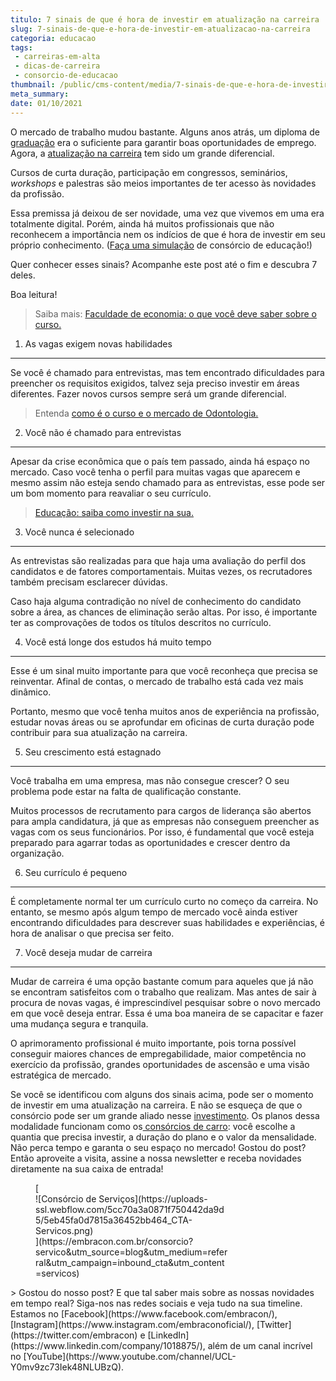 ```yaml
---
titulo: 7 sinais de que é hora de investir em atualização na carreira
slug: 7-sinais-de-que-e-hora-de-investir-em-atualizacao-na-carreira
categoria: educacao
tags:
 - carreiras-em-alta
 - dicas-de-carreira
 - consorcio-de-educacao
thumbnail: /public/cms-content/media/7-sinais-de-que-e-hora-de-investir-em-atualizacao-na-carreira.jpg
meta_summary: 
date: 01/10/2021
---
```

O mercado de trabalho mudou bastante. Alguns anos atrás, um diploma de [graduação](https://www.embracon.com.br/blog/confira-5-beneficios-de-fazer-um-consorcio-para-pos-graduacao) era o suficiente para garantir boas oportunidades de emprego. Agora, a [atualização na carreira](https://www.embracon.com.br/blog/quais-carreiras-estarao-em-alta-nos-proximos-anos-descubra-aqui) tem sido um grande diferencial.

Cursos de curta duração, participação em congressos, seminários, *workshops* e palestras são meios importantes de ter acesso às novidades da profissão.

Essa premissa já deixou de ser novidade, uma vez que vivemos em uma era totalmente digital. Porém, ainda há muitos profissionais que não reconhecem a importância nem os indícios de que é hora de investir em seu próprio conhecimento. ([Faça uma simulação](https://www.embracon.com.br/consorcio-servicos) de consórcio de educação!)

Quer conhecer esses sinais? Acompanhe este post até o fim e descubra 7 deles.

Boa leitura!

> Saiba mais: [Faculdade de economia: o que você deve saber sobre o curso.](https://www.embracon.com.br/blog/faculdade-de-economia-o-que-voce-deve-saber-sobre-o-curso)

1. As vagas exigem novas habilidades
------------------------------------

Se você é chamado para entrevistas, mas tem encontrado dificuldades para preencher os requisitos exigidos, talvez seja preciso investir em áreas diferentes. Fazer novos cursos sempre será um grande diferencial.

> Entenda [como é o curso e o mercado de Odontologia.](https://www.embracon.com.br/blog/entenda-como-e-o-curso-e-o-mercado-de-odontologia)

2. Você não é chamado para entrevistas
--------------------------------------

Apesar da crise econômica que o país tem passado, ainda há espaço no mercado. Caso você tenha o perfil para muitas vagas que aparecem e mesmo assim não esteja sendo chamado para as entrevistas, esse pode ser um bom momento para reavaliar o seu currículo.

> [Educação: saiba como investir na sua.](https://www.embracon.com.br/blog/educacao-saiba-como-investir-na-sua)

3. Você nunca é selecionado
---------------------------

As entrevistas são realizadas para que haja uma avaliação do perfil dos candidatos e de fatores comportamentais. Muitas vezes, os recrutadores também precisam esclarecer dúvidas.

Caso haja alguma contradição no nível de conhecimento do candidato sobre a área, as chances de eliminação serão altas. Por isso, é importante ter as comprovações de todos os títulos descritos no currículo.

4. Você está longe dos estudos há muito tempo
---------------------------------------------

Esse é um sinal muito importante para que você reconheça que precisa se reinventar. Afinal de contas, o mercado de trabalho está cada vez mais dinâmico.

Portanto, mesmo que você tenha muitos anos de experiência na profissão, estudar novas áreas ou se aprofundar em oficinas de curta duração pode contribuir para sua atualização na carreira.

5. Seu crescimento está estagnado
---------------------------------

Você trabalha em uma empresa, mas não consegue crescer? O seu problema pode estar na falta de qualificação constante.

Muitos processos de recrutamento para cargos de liderança são abertos para ampla candidatura, já que as empresas não conseguem preencher as vagas com os seus funcionários. Por isso, é fundamental que você esteja preparado para agarrar todas as oportunidades e crescer dentro da organização.

6. Seu currículo é pequeno
--------------------------

É completamente normal ter um currículo curto no começo da carreira. No entanto, se mesmo após algum tempo de mercado você ainda estiver encontrando dificuldades para descrever suas habilidades e experiências, é hora de analisar o que precisa ser feito.

7. Você deseja mudar de carreira
--------------------------------

Mudar de carreira é uma opção bastante comum para aqueles que já não se encontram satisfeitos com o trabalho que realizam. Mas antes de sair à procura de novas vagas, é imprescindível pesquisar sobre o novo mercado em que você deseja entrar. Essa é uma boa maneira de se capacitar e fazer uma mudança segura e tranquila.

O aprimoramento profissional é muito importante, pois torna possível conseguir maiores chances de empregabilidade, maior competência no exercício da profissão, grandes oportunidades de ascensão e uma visão estratégica de mercado.

Se você se identificou com alguns dos sinais acima, pode ser o momento de investir em uma atualização na carreira. E não se esqueça de que o consórcio pode ser um grande aliado nesse [investimento](https://www.embracon.com.br/blog/8-motivos-que-comprovam-que-consorcio-e-investimento). Os planos dessa modalidade funcionam como os[ consórcios de carro](https://www.embracon.com.br/consorcio-de-carros): você escolhe a quantia que precisa investir, a duração do plano e o valor da mensalidade. Não perca tempo e garanta o seu espaço no mercado! Gostou do post? Então aproveite a visita, assine a nossa newsletter e receba novidades diretamente na sua caixa de entrada!

<figure class="w-richtext-figure-type-image w-richtext-align-center" style="max-width:310px">[<div>![Consórcio de Serviços](https://uploads-ssl.webflow.com/5cc70a3a0871f750442da9d5/5eb45fa0d7815a36452bb464_CTA-Servicos.png)</div>](https://embracon.com.br/consorcio?servico&utm_source=blog&utm_medium=referral&utm_campaign=inbound_cta&utm_content=servicos)</figure>> Gostou do nosso post? E que tal saber mais sobre as nossas novidades em tempo real? Siga-nos nas redes sociais e veja tudo na sua timeline. Estamos no [Facebook](https://www.facebook.com/embracon/), [Instagram](https://www.instagram.com/embraconoficial/), [Twitter](https://twitter.com/embracon) e [LinkedIn](https://www.linkedin.com/company/1018875/), além de um canal incrível no [YouTube](https://www.youtube.com/channel/UCL-Y0mv9zc73Iek48NLUBzQ).
